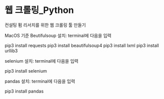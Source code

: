 # 웹 크롤링_Python
컨설팅 펌 리서치를 위한 웹 크롤링 툴 만들기

MacOS 기준
Beutifulsoup 설치:
terminal에 다음을 입력

pip3 install requests
pip3 install beautifulsoup4
pip3 install lxml
pip3 install urllib3

selenium 설치:
terminal에 다음을 입력

pip3 install selenium

pandas 설치:
terminal에 다음을 입력

pip3 install pandas